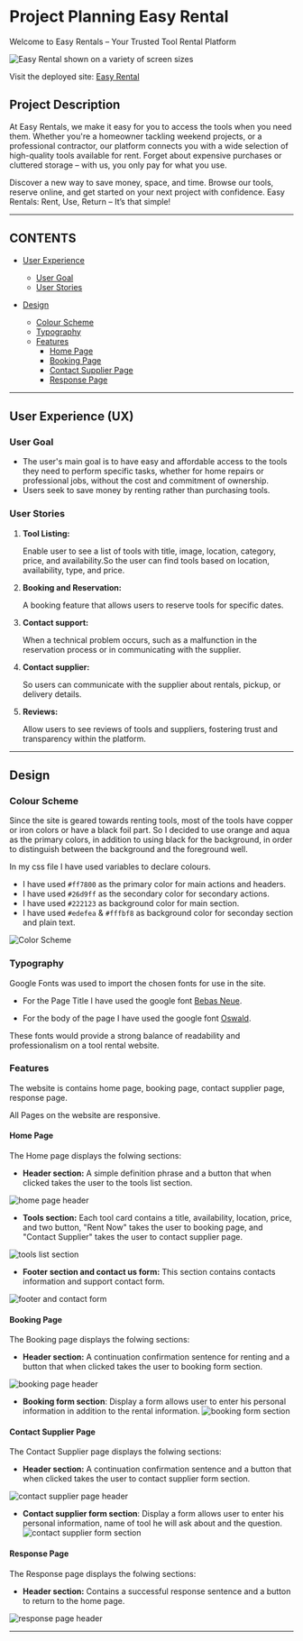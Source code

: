 # Project Planning Easy Rental
Welcome to Easy Rentals – Your Trusted Tool Rental Platform

![Easy Rental shown on a variety of screen sizes](assets/images/responsive-viewer-homepage.webp)

Visit the deployed site: [Easy Rental](https://hourianouhkhanjar.github.io/easy-rental/)

## Project Description

At Easy Rentals, we make it easy for you to access the tools when you need them. Whether you're a homeowner tackling weekend projects, or a professional contractor, our platform connects you with a wide selection of high-quality tools available for rent. Forget about expensive purchases or cluttered storage – with us, you only pay for what you use.

Discover a new way to save money, space, and time. Browse our tools, reserve online, and get started on your next project with confidence. Easy Rentals: Rent, Use, Return – It’s that simple!

- - -


## CONTENTS

* [User Experience](#user-experience-ux)
  * [User Goal](#user-goal)
  * [User Stories](#user-stories)

* [Design](#design)
  * [Colour Scheme](#colour-scheme)
  * [Typography](#typography)
  * [Features](#features)
    * [Home Page](#home-page)
    * [Booking Page](#booking-page)
    * [Contact Supplier Page](#contact-supplier-page)
    * [Response Page](#response-page)
  

- - - 


## User Experience (UX)

### User Goal

 - The user's main goal is to have easy and affordable access to the tools they need to perform specific tasks, whether for home repairs or professional jobs, without the cost and commitment of ownership.
- Users seek to save money by renting rather than purchasing tools.

### User Stories
1. **Tool Listing:**
   
   Enable user to see a list of tools with title, image, location, category, price, and availability.So the user can find tools based on location, availability, type, and price.


2. **Booking and Reservation:**

   A booking feature that allows users to reserve tools for specific dates.

   
3. **Contact support:**

   When a technical problem occurs, such as a malfunction in the reservation process or in communicating with the supplier.

  
4. **Contact supplier:**

   So users can communicate with the supplier about rentals, pickup, or delivery details.

    
5. **Reviews:**

   Allow users to see reviews of tools and suppliers, fostering trust and transparency within the platform.

- - - 

## Design

### Colour Scheme

Since the site is geared towards renting tools, most of the tools have copper or iron colors or have a black foil part. So I decided to use orange and aqua as the primary colors, in addition to using black for the background, in order to distinguish between the background and the foreground well.

In my css file I have used variables to declare colours. 

* I have used `#ff7800` as the primary color for main actions and headers.
* I have used `#26d9ff` as the secondary color for secondary actions.
* I have used `#222123` as background color for main section.
* I have used `#edefea` & `#fffbf8` as background color for seconday section and plain text.

![Color Scheme](assets/images/color-schema.webp)

### Typography

Google Fonts was used to import the chosen fonts for use in the site.

* For the Page Title I have used the google font [Bebas Neue](https://fonts.google.com/specimen/Bebas+Neue).

* For the body of the page I have used the google font [Oswald](https://fonts.google.com/specimen/Oswald).

These fonts would provide a strong balance of readability and professionalism on a tool rental website.

### Features

The website is contains home page, booking page, contact supplier page, response page.

All Pages on the website are responsive.

#### Home Page

The Home page displays the folwing sections:

- **Header section:** A simple definition phrase and a button that when clicked takes the user to the tools list section. 

![home page header](assets/images/responsive-viewer-homepage.webp)

- **Tools section:** Each tool card contains a title, availability, location, price, and two button, "Rent Now" takes the user to booking page, and  "Contact Supplier" takes the user to contact supplier page. 

![tools list section](assets/images/responsive-viewer-tools-list.webp)

- **Footer section and contact us form:** This section contains contacts information and support contact form.

![footer and contact form](assets/images/responsive-viewer-footer.webp)

#### Booking Page

The Booking page displays the folwing sections:

- **Header section:** A continuation confirmation sentence for renting and a button that when clicked takes the user to booking form section. 

![booking page header](assets/images/responsive-viewer-booking-page.webp)

- **Booking form section**: Display a form allows user to enter his personal information in addition to the rental information. 
![booking form section](assets/images/responsive-viewer-booking-form.webp)

#### Contact Supplier Page

The Contact Supplier page displays the folwing sections:

- **Header section:** A continuation confirmation sentence and a button that when clicked takes the user to contact supplier form section. 

![contact supplier page header](assets/images/responsive-viewer-contact-supplier-page.webp)

- **Contact supplier form section**: Display a form allows user to enter his personal information, name of tool he will ask about and the question. 
![contact supplier form section](assets/images/responsive-viewer-contact-supplier-form.webp)


#### Response Page

The Response page displays the folwing sections:

- **Header section:** Contains a successful response sentence and a button to return to the home page.

![response page header](assets/images/responsive-viewer-respone-page.webp)


- - -





